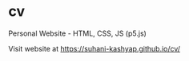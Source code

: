 # cv
Personal Website - HTML, CSS, JS (p5.js)


Visit website at https://suhani-kashyap.github.io/cv/
